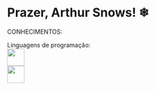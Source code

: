 # Prazer, Arthur Snows! ❄

CONHECIMENTOS:

Linguagens de programação:
<br>
<img src="https://cdn.jsdelivr.net/gh/devicons/devicon@latest/icons/c/c-original.svg" width= "40" height= "40" margin= "20px"/>
<br>
<img src="https://cdn.jsdelivr.net/gh/devicons/devicon@latest/icons/css3/css3-original.svg" width= "40" height= "40" margin= "20px"/>



<!--
**Tuzinho-cn/Tuzinho-cn** is a ✨ _special_ ✨ repository because its `README.md` (this file) appears on your GitHub profile.


Here are some ideas to get you started:

- 🔭 I’m currently working on ...
- 🌱 I’m currently learning ...
- 👯 I’m looking to collaborate on ...
- 🤔 I’m looking for help with ...
- 💬 Ask me about ...
- 📫 How to reach me: ...
- 😄 Pronouns: ...
- ⚡ Fun fact: ...
-->
